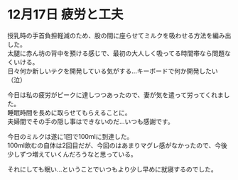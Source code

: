 # 12月17日 疲労と工夫

授乳時の手首負担軽減のため、股の間に座らせてミルクを吸わせる方法を編み出した。  
太腿に赤ん坊の背中を預ける感じで、最初の大人しく吸ってる時間帯なら問題なくいける。  
日々何か新しいテクを開発している気がする…キーボードで何か開発したい（泣）

今日は私の疲労がピークに達しつつあったので、妻が気を遣って労ってくれました。  
睡眠時間を長めに取らせてもらえることに。  
夫婦間でその手の隠し事はできないのだ…いつも感謝です。

今日のミルクは遂に1回で100mlに到達した。  
100ml飲むの自体は2回目だが、今回のはあまりマグレ感がなかったので、今後少しずつ増えていくんだろうなと思っている。

それにしても眠い…ということでいつもより少し早めに就寝するのでした。

